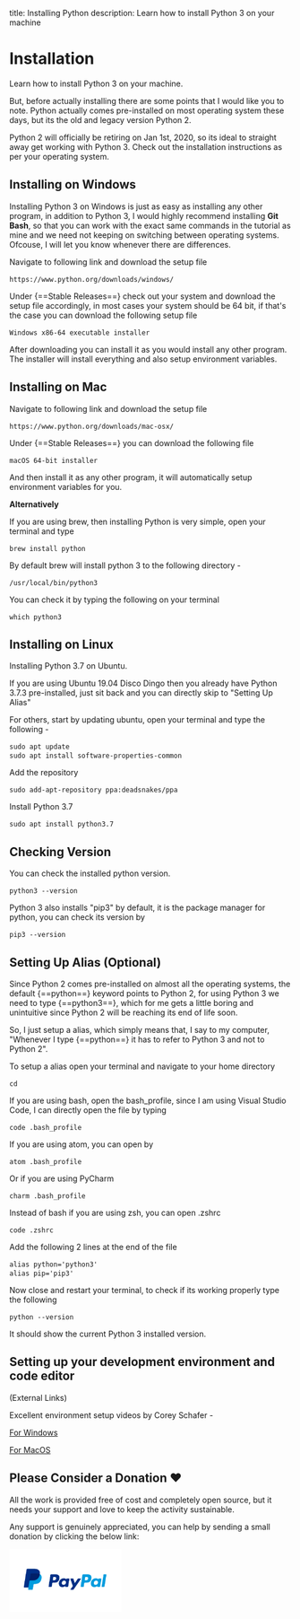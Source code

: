 title: Installing Python
description: Learn how to install Python 3 on your machine

# Installation

Learn how to install Python 3 on your machine.

But, before actually installing there are some points that I would like you to note. Python actually comes pre-installed on most operating system these days, but its the old and legacy version Python 2.

Python 2 will officially be retiring on Jan 1st, 2020, so its ideal to straight away get working with Python 3. Check out the installation instructions as per your operating system.

## Installing on Windows

Installing Python 3 on Windows is just as easy as installing any other program, in addition to Python 3, I would highly recommend installing **Git Bash**, so that you can work with the exact same commands in the tutorial as mine and we need not keeping on switching between operating systems. Ofcouse, I will let you know whenever there are differences.

Navigate to following link and download the setup file

    https://www.python.org/downloads/windows/

Under {==Stable Releases==} check out your system and download the setup file accordingly, in most cases your system should be 64 bit, if that's the case you can download the following setup file

    Windows x86-64 executable installer

After downloading you can install it as you would install any other program. The installer will install everything and also setup environment variables.

## Installing on Mac

Navigate to following link and download the setup file

    https://www.python.org/downloads/mac-osx/

Under {==Stable Releases==} you can download the following file

    macOS 64-bit installer

And then install it as any other program, it will automatically setup environment variables for you.

**Alternatively**

If you are using brew, then installing Python is very simple, open your terminal and type

    brew install python

By default brew will install python 3 to the following directory -

    /usr/local/bin/python3

You can check it by typing the following on your terminal

    which python3

## Installing on Linux

Installing Python 3.7 on Ubuntu.

If you are using Ubuntu 19.04 Disco Dingo then you already have Python 3.7.3 pre-installed, just sit back and you can directly skip to "Setting Up Alias"

For others, start by updating ubuntu, open your terminal and type the following -

    sudo apt update
    sudo apt install software-properties-common

Add the repository

    sudo add-apt-repository ppa:deadsnakes/ppa

Install Python 3.7

    sudo apt install python3.7

## Checking Version

You can check the installed python version.

    python3 --version

Python 3 also installs "pip3" by default, it is the package manager for python, you can check its version by

    pip3 --version

## Setting Up Alias (Optional)

Since Python 2 comes pre-installed on almost all the operating systems, the default {==python==} keyword points to Python 2, for using Python 3 we need to type {==python3==}, which for me gets a little boring and unintuitive since Python 2 will be reaching its end of life soon.

So, I just setup a alias, which simply means that, I say to my computer, "Whenever I type {==python==} it has to refer to Python 3 and not to Python 2".

To setup a alias open your terminal and navigate to your home directory

    cd

If you are using bash, open the bash_profile, since I am using Visual Studio Code, I can directly open the file by typing

    code .bash_profile

If you are using atom, you can open by

    atom .bash_profile

Or if you are using PyCharm

    charm .bash_profile

Instead of bash if you are using zsh, you can open .zshrc

    code .zshrc

Add the following 2 lines at the end of the file

    alias python='python3'
    alias pip='pip3'

Now close and restart your terminal, to check if its working properly type the following

    python --version

It should show the current Python 3 installed version.

## Setting up your development environment and code editor

(External Links)

Excellent environment setup videos by Corey Schafer -

[For Windows](https://www.youtube.com/watch?v=-nh9rCzPJ20)

[For MacOS](https://www.youtube.com/watch?v=06I63_p-2A4)

## Please Consider a Donation ❤️

All the work is provided free of cost and completely open source, but it needs your support and love to keep the activity sustainable.

Any support is genuinely appreciated, you can help by sending a small donation by clicking the below link:

[<img src="../../../images/paypal-logo.png" alt="Paypal" title="Paypal" width="200"/>](https://www.paypal.me/octallium)

